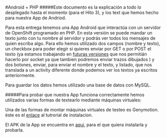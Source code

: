 #Android + PHP
#####Este documento es la explicación a todo lo desplegado hasta el momento (para el Hito 3), y los text que hemos hecho para nuestra App de Andriod.

Para esta entrega tenemos una App Android que interactúa con un servidor de OpenShift programado en PHP. En esta versión se puede mandar un texto junto con tu nombre al servidor y podrás ver todos los mensajes de quien escriba algo. Para ello hemos utilizado dos campos (nombre y texto), un checkbox para poder elegir si quieres enviar por GET o por POST el texto (ya estamos trabajando en [futuras versiones](https://github.com/IV-2014/VirtualBoard/tree/master/AppCode/VB-Socket) que nos permitián hacerlo por socket ya que tambien podremos enviar trazos dibujados ) y dos botones, enviar, para enviar el nombre y el texto, y listado, que nos translada a un activity diferente donde podemos ver los textos ya escritos anteriormente.

Para guardar los datos hemos utilizado una base de datos con MySQL.

#####Para probar que nuestra App funciona correctamente hemos utilizados varias formas de textearlo mediante máquinas virtuales:

Una de las formas de montar máquinas virtuales de testeo es Genymotion. éste es el [enlace](https://github.com/IV-2014/VirtualBoard/blob/master/VMtestAndroid.md) al tutrorial de instalacion.

El APK de la App se encuentra en [aqui](https://github.com/IV-2014/VirtualBoard/tree/master/ServerConfiguration/Hito3/InstaladorVirtualBoardBeta.apk), para el que quiera instalarla y probarla.